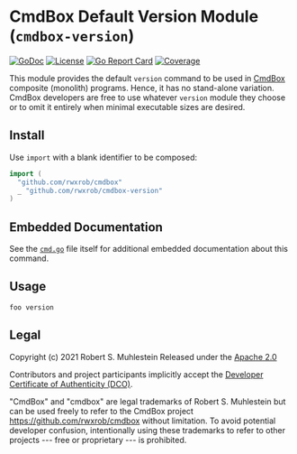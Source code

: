 # CmdBox Default Version Module (`cmdbox-version`)

[![GoDoc](https://godoc.org/cmdbox-version?status.svg)](https://godoc.org/cmdbox-version)
[![License](https://img.shields.io/badge/license-Apache2-brightgreen.svg)](LICENSE)
[![Go Report
Card](https://goreportcard.com/badge/cmdbox-version)](https://goreportcard.com/report/cmdbox-version)
[![Coverage](https://gocover.io/_badge/github.com/rwxrob/cmdbox-version)](https://gocover.io/github.com/rwxrob/cmdbox-version)

This module provides the default `version` command to be used in [CmdBox]
composite (monolith) programs. Hence, it has no stand-alone variation.
CmdBox developers are free to use whatever `version` module they choose or
to omit it entirely when minimal executable sizes are desired.

[CmdBox]: <https://github.com/rwxrob/cmdbox>

## Install 

Use `import` with a blank identifier to be composed:

```go
import (
  "github.com/rwxrob/cmdbox"
  _ "github.com/rwxrob/cmdbox-version"
)
```

## Embedded Documentation

See the [`cmd.go`](cmd.go) file itself for additional embedded
documentation about this command.

## Usage

```
foo version
```

## Legal

Copyright (c) 2021 Robert S. Muhlestein
Released under the [Apache 2.0](LICENSE)

Contributors and project participants implicitly accept the 
[Developer Certificate of Authenticity (DCO)](DCO).

"CmdBox" and "cmdbox" are legal trademarks of Robert S. Muhlestein but
can be used freely to refer to the CmdBox project
<https://github.com/rwxrob/cmdbox> without limitation. To avoid
potential developer confusion, intentionally using these trademarks to
refer to other projects --- free or proprietary --- is prohibited.
